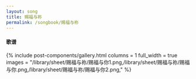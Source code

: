 ```yaml
---
layout: song
title: 赐福与祢
permalink: /songbook/赐福与祢
---
```


#### 歌谱

{% include post-components/gallery.html
    columns = 1
    full_width = true
    images = "/library/sheet/赐福与祢/赐福与你1.png,/library/sheet/赐福与祢/赐福与你.png,/library/sheet/赐福与祢/赐福与你2.png,"
%}
